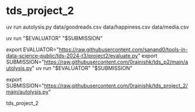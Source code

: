 # tds_project_2


uv run autolysis.py data/goodreads.csv data/happiness.csv data/media.csv






uv run "$EVALUATOR" "$SUBMISSION"



export EVALUATOR="https://raw.githubusercontent.com/sanand0/tools-in-data-science-public/tds-2024-t3/project2/evaluate.py"
export SUBMISSION="https://raw.githubusercontent.com/0rajnishk/tds_p2/main/autolysis.py"
uv run "$EVALUATOR" "$SUBMISSION"








export SUBMISSION="https://raw.githubusercontent.com/0rajnishk/tds_project_2/main/autolysis.py"



tds_project_2
